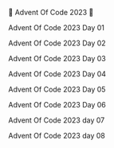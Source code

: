 🎄 Advent Of Code 2023 🎄

Advent Of Code 2023 Day 01

Advent Of Code 2023 Day 02

Advent Of Code 2023 Day 03

Advent Of Code 2023 Day 04

Advent Of Code 2023 Day 05

Advent Of Code 2023 Day 06

Advent Of Code 2023 day 07

Advent Of Code 2023 day 08
